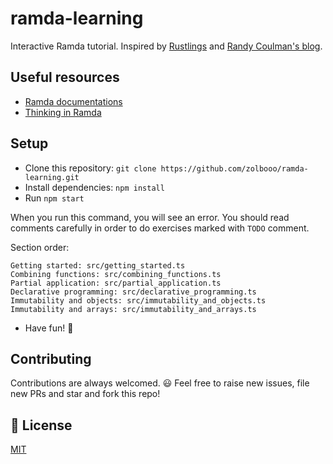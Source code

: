 # ramda-learning
Interactive Ramda tutorial. Inspired by [Rustlings](https://github.com/rust-lang/rustlings) and [Randy Coulman's blog](https://randycoulman.com/blog/categories/thinking-in-ramda/).

## Useful resources
- [Ramda documentations](https://ramdajs.com/docs)
- [Thinking in Ramda](https://randycoulman.com/blog/categories/thinking-in-ramda/)

## Setup
- Clone this repository: `git clone https://github.com/zolbooo/ramda-learning.git`
- Install dependencies: `npm install`
- Run `npm start`

When you run this command, you will see an error. You should read comments carefully
in order to do exercises marked with `TODO` comment.

Section order:
```
Getting started: src/getting_started.ts
Combining functions: src/combining_functions.ts
Partial application: src/partial_application.ts
Declarative programming: src/declarative_programming.ts
Immutability and objects: src/immutability_and_objects.ts
Immutability and arrays: src/immutability_and_arrays.ts
```

- Have fun! 🚀

## Contributing

Contributions are always welcomed. :smiley:
Feel free to raise new issues, file new PRs and star and fork this repo!

## :page_facing_up: License

[MIT](https://mit-license.org/)
